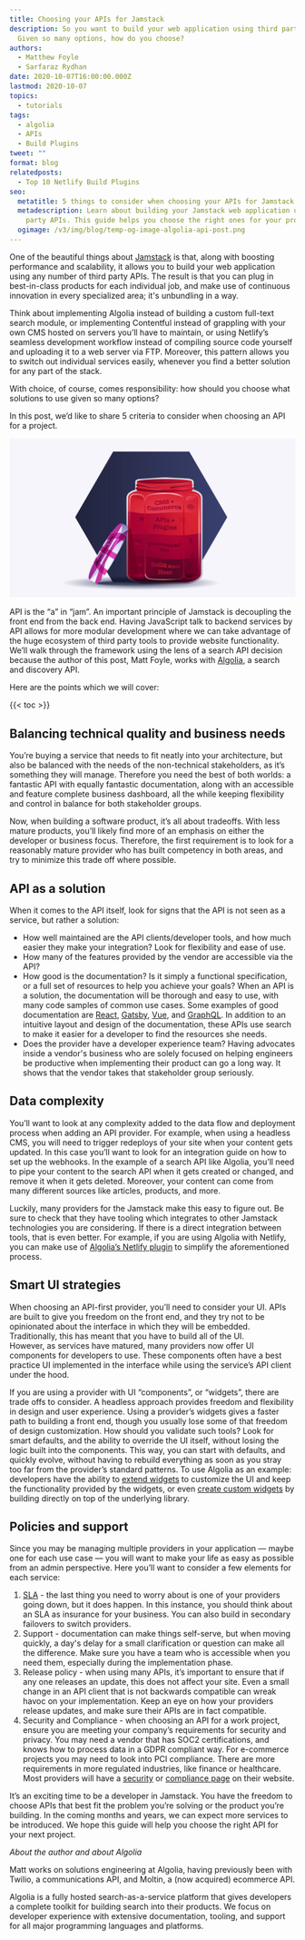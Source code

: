 ```yaml
---
title: Choosing your APIs for Jamstack
description: So you want to build your web application using third party APIs.
  Given so many options, how do you choose?
authors:
  - Matthew Foyle
  - Sarfaraz Rydhan
date: 2020-10-07T16:00:00.000Z
lastmod: 2020-10-07
topics:
  - tutorials
tags:
  - algolia
  - APIs
  - Build Plugins
tweet: ""
format: blog
relatedposts:
  - Top 10 Netlify Build Plugins
seo:
  metatitle: 5 things to consider when choosing your APIs for Jamstack
  metadescription: Learn about building your Jamstack web application using third
    party APIs. This guide helps you choose the right ones for your project.
  ogimage: /v3/img/blog/temp-og-image-algolia-api-post.png
---
```

One of the beautiful things about [Jamstack](https://www.netlify.com/jamstack/) is that, along with boosting performance and scalability, it allows you to build your web application using any number of third party APIs. The result is that you can plug in best-in-class products for each individual job, and make use of continuous innovation in every specialized area; it's unbundling in a way.

Think about implementing Algolia instead of building a custom full-text search module, or implementing Contentful instead of grappling with your own CMS hosted on servers you’ll have to maintain, or using Netlify’s seamless development workflow instead of compiling source code yourself and uploading it to a web server via FTP. Moreover, this pattern allows you to switch out individual services easily, whenever you find a better solution for any part of the stack.

With choice, of course, comes responsibility: how should you choose what solutions to use given so many options?

In this post, we’d like to share 5 criteria to consider when choosing an API for a project.

![jamstack stack layers visualized image](/v3/img/blog/jam.jpg)

API is the “a” in “jam”. An important principle of Jamstack is decoupling the front end from the back end. Having JavaScript talk to backend services by API allows for more modular development where we can take advantage of the huge ecosystem of third party tools to provide website functionality. We’ll walk through the framework using the lens of a search API decision because the author of this post, Matt Foyle, works with [Algolia](https://www.algolia.com/), a search and discovery API.

Here are the points which we will cover:

{{< toc >}}

## Balancing technical quality and business needs

You’re buying a service that needs to fit neatly into your architecture, but also be balanced with the needs of the non-technical stakeholders, as it’s something they will manage. Therefore you need the best of both worlds: a fantastic API with equally fantastic documentation, along with an accessible and feature complete business dashboard, all the while keeping flexibility and control in balance for both stakeholder groups.

Now, when building a software product, it’s all about tradeoffs. With less mature products, you’ll likely find more of an emphasis on either the developer or business focus. Therefore, the first requirement is to look for a reasonably mature provider who has built competency in both areas, and try to minimize this trade off where possible.

## API as a solution

When it comes to the API itself, look for signs that the API is not seen as a service, but rather a solution:

* How well maintained are the API clients/developer tools, and how much easier they make your integration? Look for flexibility and ease of use.
* How many of the features provided by the vendor are accessible via the API?
* How good is the documentation? Is it simply a functional specification, or a full set of resources to help you achieve your goals? When an API is a solution, the documentation will be thorough and easy to use, with many code samples of common use cases. Some examples of good documentation are [React](https://reactjs.org/docs/getting-started.html), [Gatsby](https://www.gatsbyjs.com/docs/), [Vue](https://vuejs.org/v2/guide/), and [GraphQL](https://graphql.org/learn/). In addition to an intuitive layout and design of the documentation, these APIs use search to make it easier for a developer to find the resources she needs.
* Does the provider have a developer experience team? Having advocates inside a vendor's business who are solely focused on helping engineers be productive when implementing their product can go a long way. It shows that the vendor takes that stakeholder group seriously.

## Data complexity

You’ll want to look at any complexity added to the data flow and deployment process when adding an API provider. For example, when using a headless CMS, you will need to trigger redeploys of your site when your content gets updated. In this case you’ll want to look for an integration guide on how to set up the webhooks. In the example of a search API like Algolia, you’ll need to pipe your content to the search API when it gets created or changed, and remove it when it gets deleted. Moreover, your content can come from many different sources like articles, products, and more.

Luckily, many providers for the Jamstack make this easy to figure out. Be sure to check that they have tooling which integrates to other Jamstack technologies you are considering. If there is a direct integration between tools, that is even better. For example, if you are using Algolia with Netlify, you can make use of [Algolia’s Netlify plugin](https://crawler.algolia.com/admin/netlify) to simplify the aforementioned process.

## Smart UI strategies

When choosing an API-first provider, you’ll need to consider your UI. APIs are built to give you freedom on the front end, and they try not to be opinionated about the interface in which they will be embedded. Traditionally, this has meant that you have to build all of the UI.\
However, as services have matured, many providers now offer UI components for developers to use. These components often have a best practice UI implemented in the interface while using the service’s API client under the hood.

If you are using a provider with UI “components”, or “widgets”, there are trade offs to consider. A headless approach provides freedom and flexibility in design and user experience. Using a provider’s widgets gives a faster path to building a front end, though you usually lose some of that freedom of design customization. How should you validate such tools? Look for smart defaults, and the ability to override the UI itself, without losing the logic built into the components. This way, you can start with defaults, and quickly evolve, without having to rebuild everything as soon as you stray too far from the provider’s standard patterns. To use Algolia as an example: developers have the ability to [extend widgets](https://www.algolia.com/doc/guides/building-search-ui/widgets/customize-an-existing-widget/js/#customize-the-complete-ui-of-the-widgets) to customize the UI and keep the functionality provided by the widgets, or even [create custom widgets](https://www.algolia.com/doc/guides/building-search-ui/widgets/create-your-own-widgets/js/) by building directly on top of the underlying library.

## Policies and support

Since you may be managing multiple providers in your application — maybe one for each use case — you will want to make your life as easy as possible from an admin perspective. Here you’ll want to consider a few elements for each service:

1. [SLA](https://blog.algolia.com/for-slas-theres-no-such-thing-as-100-uptime-only-100-transparency/) - the last thing you need to worry about is one of your providers going down, but it does happen. In this instance, you should think about an SLA as insurance for your business. You can also build in secondary failovers to switch providers.
2. Support - documentation can make things self-serve, but when moving quickly, a day's delay for a small clarification or question can make all the difference. Make sure you have a team who is accessible when you need them, especially during the implementation phase.
3. Release policy - when using many APIs, it’s important to ensure that if any one releases an update, this does not affect your site. Even a small change in an API client that is not backwards compatible can wreak havoc on your implementation. Keep an eye on how your providers release updates, and make sure their APIs are in fact compatible.
4. Security and Compliance - when choosing an API for a work project, ensure you are meeting your company’s requirements for security and privacy. You may need a vendor that has SOC2 certifications, and knows how to process data in a GDPR compliant way. For e-commerce projects you may need to look into PCI compliance. There are more requirements in more regulated industries, like finance or healthcare. Most providers will have a [security](https://www.netlify.com/security/) or [compliance page](https://www.algolia.com/solutions/security/) on their website.

It’s an exciting time to be a developer in Jamstack. You have the freedom to choose APIs that best fit the problem you’re solving or the product you’re building. In the coming months and years, we can expect more services to be introduced. We hope this guide will help you choose the right API for your next project.

*About the author and about Algolia*

Matt works on solutions engineering at Algolia, having previously been with Twilio, a communications API, and Moltin, a (now acquired) ecommerce API.

Algolia is a fully hosted search-as-a-service platform that gives developers a complete toolkit for building search into their products. We focus on developer experience with extensive documentation, tooling, and support for all major programming languages and platforms.
